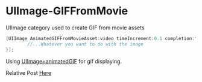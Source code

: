 # UIImage-GIFFromMovie

UIImage category used to create GIF from movie assets

```objectivec
[UIImage AnimatedGIFFromMovieAsset:video timeIncrement:0.1 completion:^(UIImage *image, NSError *error) {
        //...Whatever you want to do with the image
}];
```


Using [UIImage+animatedGIF](https://github.com/mayoff/uiimage-from-animated-gif) for gif displaying.

Relative Post [Here](http://mmhunter.com/article/15)
